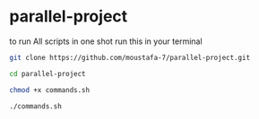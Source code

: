 # parallel-project


to run All scripts in one shot run this in your terminal

```bash
git clone https://github.com/moustafa-7/parallel-project.git
```


``` bash
cd parallel-project
```

``` bash
chmod +x commands.sh
```

``` bash
./commands.sh
```

